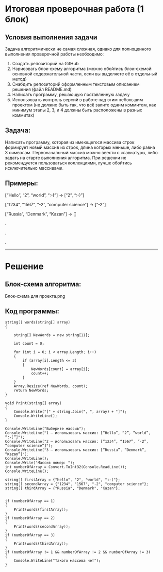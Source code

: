 # **Итоговая проверочная работа (1 блок)**
## Условия выполнения задачи
Задача алгоритмически не самая сложная, однако для полноценного выполнения проверочной работы необходимо:

1. Создать репозиторий на GitHub
2. Нарисовать блок-схему алгоритма (можно обойтись блок-схемой основной содержательной части, если вы выделяете её в отдельный метод)
3. Снабдить репозиторий оформленным текстовым описанием решения (файл README.md)
4. Написать программу, решающую поставленную задачу
5. Использовать контроль версий в работе над этим небольшим проектом (не должно быть так, что всё залито одним коммитом, как минимум этапы 2, 3, и 4 должны быть расположены в разных коммитах)

## Задача:

Написать программу, которая из имеющегося массива строк формирует новый массив из строк, длина которых меньше, либо равна 3 символам. Первоначальный массив можно ввести с клавиатуры, либо задать на старте выполнения алгоритма. При решении не рекомендуется пользоваться коллекциями, лучше обойтись исключительно массивами.

## Примеры:

[“Hello”, “2”, “world”, “:-)”] → [“2”, “:-)”]

[“1234”, “1567”, “-2”, “computer science”] → [“-2”]

[“Russia”, “Denmark”, “Kazan”] → []

.

.

.

-------


# Решение 
## Блок-схема алгоритма:

Блок-схема для проекта.png


## Код программы:


``` 
string[] words(string[] array)
{

    string[] NewWords = new string[11];

    int count = 0;

    for (int i = 0; i < array.Length; i++)
    {
        if (array[i].Length <= 3)
        {
            NewWords[count] = array[i];
            count++;
        }
    }
    Array.Resize(ref NewWords, count);
    return NewWords;
}

void Print(string[] array)
{
    Console.Write("[" + string.Join(", ", array) + "]");
    Console.WriteLine();
}

Console.WriteLine("Выберите массив");
Console.WriteLine("1 – использовать массив: [“Hello”, “2”, “world”, “:-)”]");
Console.WriteLine("2 – использовать массив: [“1234”, “1567”, “-2”, “computer science”]");
Console.WriteLine("3 – использовать массив: [“Russia”, “Denmark”, “Kazan”]");
Console.WriteLine();
Console.Write("Массив номер: ");
int numberOfArray = Convert.ToInt32(Console.ReadLine());
Console.WriteLine();

string[] firstArray = {"hello", "2", "world", ":-)"};
string[] secondArray = {"1234", "1567", "-2", "computer science"};
string[] thirdArray = {"Russia", "Denmark", "Kazan"};


if (numberOfArray == 1)
{
    Print(words(firstArray));
}
if (numberOfArray == 2)
{
    Print(words(secondArray));
}
if (numberOfArray == 3)
{
    Print(words(thirdArray));
}
if (numberOfArray != 1 && numberOfArray != 2 && numberOfArray != 3)
{
    Console.WriteLine("Такого массива нет");
} 
```